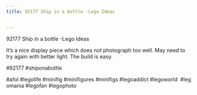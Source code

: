 ```yaml
---
title: 92177 Ship in a bottle -Lego Ideas


---
```


92177 Ship in a bottle -Lego Ideas

It’s a nice display piece which does not photograph too well. May need to try again with better light. The build is easy.

#92177 #shiponabottle

#afol #legolife #minifig #minifigures #minifigs #legoaddict #legoworld  #legomania #legofan #legophoto 

<!-- Begin Gallery -->
<!-- End Gallery -->
